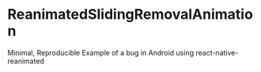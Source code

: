 # ReanimatedSlidingRemovalAnimation
Minimal, Reproducible Example of a bug in Android using react-native-reanimated
